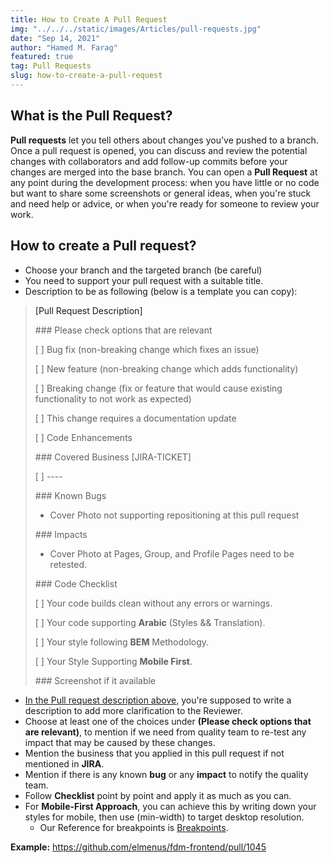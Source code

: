 ```yaml
---
title: How to Create A Pull Request
img: "../../../static/images/Articles/pull-requests.jpg"
date: "Sep 14, 2021"
author: "Hamed M. Farag"
featured: true
tag: Pull Requests
slug: how-to-create-a-pull-request
---
```


## What is the Pull Request?

**Pull requests** let you tell others about changes you've pushed to a branch. Once a pull request is opened, you can discuss and review the potential changes with collaborators and add follow-up commits before your changes are merged into the base branch.
You can open a **Pull Request** at any point during the development process: when you have little
or no code but want to share some screenshots or general ideas, when you're stuck and need
help or advice, or when you're ready for someone to review your work.

## How to create a Pull request?

- Choose your branch and the targeted branch (be careful)
- You need to support your pull request with a suitable title.
- Description to be as following (below is a template you can copy):

> <a name="pull-request-description">[Pull Request Description]</a>
>
> \### Please check options that are relevant
>
> [ ] Bug fix (non-breaking change which fixes an issue)
>
> [ ] New feature (non-breaking change which adds functionality)
>
> [ ] Breaking change (fix or feature that would cause existing functionality to not work as expected)
>
> [ ] This change requires a documentation update
>
> [ ] Code Enhancements
>
> \### Covered Business [JIRA-TICKET]
>
> [ ] ----
>
> \### Known Bugs
>
> - Cover Photo not supporting repositioning at this pull request
>
> \### Impacts
>
> - Cover Photo at Pages, Group, and Profile Pages need to be retested.
>
> \### Code Checklist
>
> [ ] Your code builds clean without any errors or warnings.
>
> [ ] Your code supporting **Arabic** (Styles && Translation).
>
> [ ] Your style following **BEM** Methodology.
>
> [ ] Your Style Supporting **Mobile First**.
>
> \### Screenshot if it available

- [In the Pull request description above](#pull-request-description), you're supposed to write a description to add more clarification to the Reviewer.
- Choose at least one of the choices under **(Please check options that are relevant)**, to mention if we need from quality team to re-test any impact that may be caused by these changes.
- Mention the business that you applied in this pull request if not mentioned in **JIRA**.
- Mention if there is any known **bug** or any **impact** to notify the quality team.
- Follow **Checklist** point by point and apply it as much as you can.
- For **Mobile-First Approach**, you can achieve this by writing down your styles for mobile, then use (min-width) to target desktop resolution.
    - Our Reference for breakpoints is [Breakpoints](https://getbootstrap.com/docs/5.0/layout/breakpoints/).

  
**Example:** https://github.com/elmenus/fdm-frontend/pull/1045 